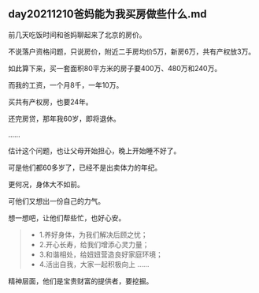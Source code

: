 ## day20211210爸妈能为我买房做些什么.md

前几天吃饭时间和爸妈聊起来了北京的房价。

不说落户资格问题，只说房价，附近二手房均价5万，新房6万，共有产权放3万。

如此算下来，买一套面积80平方米的房子要400万、480万和240万。

而我的工资，一个月8千，一年10万。

买共有产权房，也要24年。

还完房贷，那年我60岁，即将退休。

……

估计这个问题，也让父母开始担心，晚上开始睡不好了。

可是他们都60多岁了，已经不是出卖体力的年纪。

更何况，身体大不如前。

可他们又想出一份自己的力气。

想一想吧，让他们帮些忙，也好心安。

>- 1.养好身体，为我们解决后顾之忧；
>- 2.开心长寿，给我们增添心灵力量；
>- 3.和谐相处，给妞妞营造良好家庭环境；
>- 4.活出自我，大家一起积极向上
……

精神层面，他们是宝贵财富的提供者，要挖掘。




